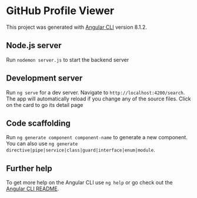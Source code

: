 # GitHub Profile Viewer

This project was generated with [Angular CLI](https://github.com/angular/angular-cli) version 8.1.2.

## Node.js server

Run `nodemon server.js` to start the backend server


## Development server

Run `ng serve` for a dev server. Navigate to `http://localhost:4200/search`. The app will automatically reload if you change any of the source files.
Click on the card to go its detail page

## Code scaffolding

Run `ng generate component component-name` to generate a new component. You can also use `ng generate directive|pipe|service|class|guard|interface|enum|module`.




## Further help

To get more help on the Angular CLI use `ng help` or go check out the [Angular CLI README](https://github.com/angular/angular-cli/blob/master/README.md).
